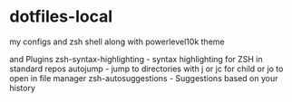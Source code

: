 # dotfiles-local

my configs and zsh shell along with powerlevel10k theme 
 
 and
Plugins
zsh-syntax-highlighting - syntax highlighting for ZSH in standard repos
autojump - jump to directories with j or jc for child or jo to open in file manager
zsh-autosuggestions - Suggestions based on your history
